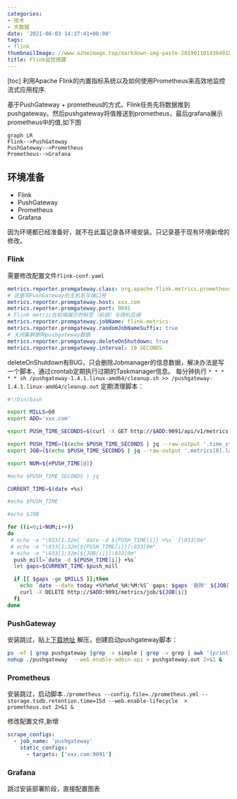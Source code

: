 ```yaml
---
categories:
- 技术
- 大数据
date: '2021-08-03 14:37:41+08:00'
tags:
- flink
thumbnailImage: //www.azheimage.top/markdown-img-paste-20190110143649189.png
title: Flink监控搭建
---
```

<!-- # flink+prometheus+grafana监控配置 -->

[toc]
利用Apache Flink的内置指标系统以及如何使用Prometheus来高效地监控流式应用程序.
<!--more-->

基于PushGateway + prometheus的方式。Flink任务先将数据推到pushgateway。然后pushgateway将值推送到prometheus，最后grafana展示prometheus中的值,如下图
```mermaid
graph LR
Flink-->PushGateway
PushGateway-->Prometheus
Prometheus-->Grafana
```
## 环境准备
- Flink
- PushGateway
- Prometheus
- Grafana

因为环境都已经准备好，就不在此篇记录各环境安装。只记录基于现有环境新增的修改。

### Flink
需要修改配置文件`flink-conf.yaml`
```yaml
metrics.reporter.promgateway.class: org.apache.flink.metrics.prometheus.PrometheusPushGatewayReporter
# 这里写PushGateway的主机名与端口号
metrics.reporter.promgateway.host: xxx.com
metrics.reporter.promgateway.port: 9091
# Flink metric在前端展示的标签（前缀）与随机后缀
metrics.reporter.promgateway.jobName: flink-metrics-
metrics.reporter.promgateway.randomJobNameSuffix: true
# 关闭集群删除pushgateway数据
metrics.reporter.promgateway.deleteOnShutdown: true
metrics.reporter.promgateway.interval: 10 SECONDS
```
deleteOnShutdown有BUG，只会删除Jobmanager的信息数据，解决办法是写一个脚本，通过crontab定期执行过期的Taskmanager信息。
每分钟执行
`* * * * * sh /pushgateway-1.4.1.linux-amd64/cleanup.sh >> /pushgateway-1.4.1.linux-amd64/cleanup.out`
定期清理脚本：
```bash
#!/bin/bash

export MILLS=60
export ADD='xxx.com'

export PUSH_TIME_SECONDS=$(curl -X GET http://$ADD:9091/api/v1/metrics  | jq --raw-output '.data[].push_time_seconds')

export PUSH_TIME=($(echo $PUSH_TIME_SECONDS | jq --raw-output '.time_stamp'| sed 's/\"//g'))
export JOB=($(echo $PUSH_TIME_SECONDS | jq --raw-output '.metrics[0].labels.job'| sed 's/\"//g'))

export NUM=${#PUSH_TIME[@]}

#echo $PUSH_TIME_SECONDS | jq

CURRENT_TIME=$(date +%s)

#echo $PUSH_TIME

#echo $JOB

for ((i=0;i<NUM;i++))
do
 # echo -e "\033[1;32m[ `date -d ${PUSH_TIME[i]} +%s` ]\033[0m"
 # echo -e "\033[1;32m[${PUSH_TIME[i]}]\033[0m"
 # echo -e "\033[1;32m[${JOB[i]}]\033[0m"
  push_mill=`date -d ${PUSH_TIME[i]} +%s`
  let gaps=$CURRENT_TIME-$push_mill

  if [[ $gaps -ge $MILLS ]];then
    echo `date --date today +%Y%m%d_%H:%M:%S` gaps: $gaps '删除' ${JOB[i]}
    curl -X DELETE http://$ADD:9091/metrics/job/${JOB[i]}
  fi
done
```

### PushGateway
安装跳过，贴上[下载地址](https://prometheus.io/download/)
解压，创建启动pushgateway脚本：
```bash
ps -ef | grep pushgateway |grep -v simple | grep -v grep | awk '{print $2}' | xargs kill -9
nohup ./pushgateway  --web.enable-admin-api > pushgateway.out 2>&1 &
```

### Prometheus
安装跳过，启动脚本`./prometheus --config.file=./prometheus.yml --storage.tsdb.retention.time=15d --web.enable-lifecycle  > prometheus.out 2>&1 &`

修改配置文件,新增
```yaml
scrape_configs:
  - job_name: 'pushgateway'
    static_configs:
      - targets: ['xxx.com:9091']
```

### Grafana
跳过安装部署阶段，直接配置图表



